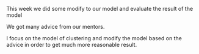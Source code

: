 This week we did some modify to our model and evaluate the result of the model

We got many advice from our mentors.

I focus on the model of clustering and modify the model based on the advice in order to get much more reasonable result.
